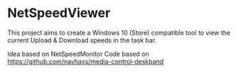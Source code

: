 # NetSpeedViewer
This project aims to create a Windows 10 (Store) compatible tool to view the current Upload &amp; Download speeds in the task bar.


Idea based on NetSpeedMonitor
Code based on https://github.com/navhaxs/media-control-deskband
